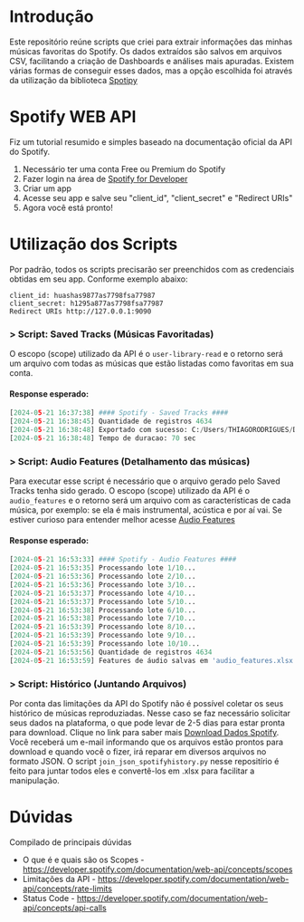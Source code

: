 # Introdução
Este repositório reúne scripts que criei para extrair informações das minhas músicas favoritas do Spotify. Os dados extraídos são salvos em arquivos CSV, facilitando a criação de Dashboards e análises mais apuradas.
Existem várias formas de conseguir esses dados, mas a opção escolhida foi através da utilização da biblioteca <a href="https://spotipy.readthedocs.io/en/">Spotipy</a>

# Spotify WEB API
Fiz um tutorial resumido e simples baseado na documentação oficial da API do Spotify.

1) Necessário ter uma conta Free ou Premium do Spotify
2) Fazer login na área de <a href="https://www.google.com/](https://developer.spotify.com/dashboard">Spotify for Developer</a>
4) Criar um app
5) Acesse seu app e salve seu "client_id", "client_secret" e "Redirect URIs"
6) Agora você está pronto!

# Utilização dos Scripts
Por padrão, todos os scripts precisarão ser preenchidos com as credenciais obtidas em seu app.
Conforme exemplo abaixo:

```
client_id: huashas9877as7798fsa77987
client_secret: h1295a877as7798fsa77987
Redirect URIs http://127.0.0.1:9090
```

### > Script: Saved Tracks (Músicas Favoritadas)
O escopo (scope) utilizado da API é o ```user-library-read``` e o retorno será um arquivo com todas as músicas que estão listadas como favoritas em sua conta.

#### Response esperado:
```python
[2024-05-21 16:37:38] #### Spotify - Saved Tracks #### 
[2024-05-21 16:38:45] Quantidade de registros 4634
[2024-05-21 16:38:48] Exportado com sucesso: C:/Users/THIAGORODRIGUES/Desktop/spotify_lista_teste.xlsx
[2024-05-21 16:38:48] Tempo de duracao: 70 sec
```

### > Script: Audio Features (Detalhamento das músicas)
Para executar esse script é necessário que o arquivo gerado pelo Saved Tracks tenha sido gerado. O escopo (scope) utilizado da API é o ```audio_features``` e o retorno será um arquivo com as características de cada música, por exemplo: se ela é mais instrumental, acústica e por aí vai. Se estiver curioso para entender melhor acesse <a href="https://developer.spotify.com/documentation/web-api/reference/get-audio-features">Audio Features</a>  

#### Response esperado:
```python
[2024-05-21 16:53:33] #### Spotify - Audio Features ####
[2024-05-21 16:53:35] Processando lote 1/10...
[2024-05-21 16:53:36] Processando lote 2/10...
[2024-05-21 16:53:36] Processando lote 3/10...
[2024-05-21 16:53:37] Processando lote 4/10...
[2024-05-21 16:53:37] Processando lote 5/10...
[2024-05-21 16:53:38] Processando lote 6/10...
[2024-05-21 16:53:38] Processando lote 7/10...
[2024-05-21 16:53:39] Processando lote 8/10...
[2024-05-21 16:53:39] Processando lote 9/10...
[2024-05-21 16:53:39] Processando lote 10/10...
[2024-05-21 16:53:56] Quantidade de registros 4634
[2024-05-21 16:53:59] Features de áudio salvas em 'audio_features.xlsx'
```
### > Script: Histórico (Juntando Arquivos)
Por conta das limitações da API do Spotify não é possível coletar os seus histórico de músicas reproduziadas. Nesse caso se faz necessário solicitar seus dados na plataforma, o que pode levar de 2-5 dias para estar pronta para download. 
Clique no link para saber mais <a href="https://www.spotify.com/account/privacy/?_ga=2.120424716.566690053.1717614374-1133634410.1680754123">Download Dados Spotify</a>. 
Você receberá um e-mail informando que os arquivos estão prontos para download e quando você o fizer, irá reparar em diversos arquivos no formato JSON.
O script ```join_json_spotifyhistory.py``` nesse repositírio é feito para juntar todos eles e convertê-los em .xlsx para facilitar a manipulação.

# Dúvidas
Compilado de principais dúvidas
- O que é e quais são os Scopes - https://developer.spotify.com/documentation/web-api/concepts/scopes
- Limitações da API - https://developer.spotify.com/documentation/web-api/concepts/rate-limits
- Status Code - https://developer.spotify.com/documentation/web-api/concepts/api-calls
<br>
